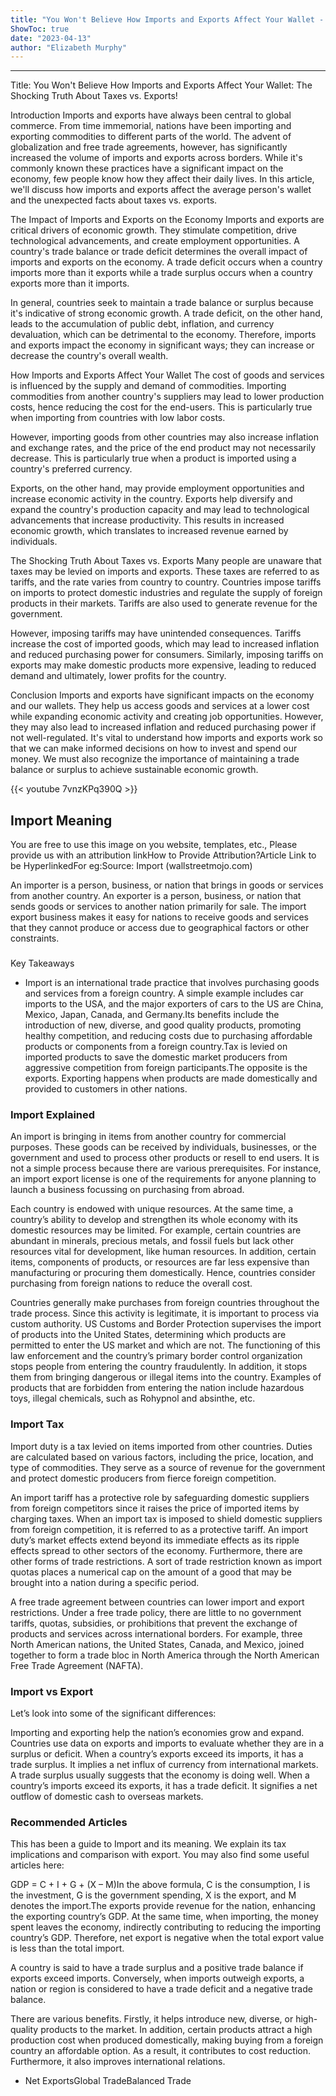 ```yaml
---
title: "You Won't Believe How Imports and Exports Affect Your Wallet - Find Out the Shocking Truth About Taxes vs. Exports!"
ShowToc: true 
date: "2023-04-13"
author: "Elizabeth Murphy"
---
```

*****
Title: You Won't Believe How Imports and Exports Affect Your Wallet: The Shocking Truth About Taxes vs. Exports!

Introduction
Imports and exports have always been central to global commerce. From time immemorial, nations have been importing and exporting commodities to different parts of the world. The advent of globalization and free trade agreements, however, has significantly increased the volume of imports and exports across borders. While it's commonly known these practices have a significant impact on the economy, few people know how they affect their daily lives. In this article, we'll discuss how imports and exports affect the average person's wallet and the unexpected facts about taxes vs. exports.

The Impact of Imports and Exports on the Economy
Imports and exports are critical drivers of economic growth. They stimulate competition, drive technological advancements, and create employment opportunities. A country's trade balance or trade deficit determines the overall impact of imports and exports on the economy. A trade deficit occurs when a country imports more than it exports while a trade surplus occurs when a country exports more than it imports.

In general, countries seek to maintain a trade balance or surplus because it's indicative of strong economic growth. A trade deficit, on the other hand, leads to the accumulation of public debt, inflation, and currency devaluation, which can be detrimental to the economy. Therefore, imports and exports impact the economy in significant ways; they can increase or decrease the country's overall wealth.

How Imports and Exports Affect Your Wallet
The cost of goods and services is influenced by the supply and demand of commodities. Importing commodities from another country's suppliers may lead to lower production costs, hence reducing the cost for the end-users. This is particularly true when importing from countries with low labor costs.

However, importing goods from other countries may also increase inflation and exchange rates, and the price of the end product may not necessarily decrease. This is particularly true when a product is imported using a country's preferred currency.

Exports, on the other hand, may provide employment opportunities and increase economic activity in the country. Exports help diversify and expand the country's production capacity and may lead to technological advancements that increase productivity. This results in increased economic growth, which translates to increased revenue earned by individuals.

The Shocking Truth About Taxes vs. Exports
Many people are unaware that taxes may be levied on imports and exports. These taxes are referred to as tariffs, and the rate varies from country to country. Countries impose tariffs on imports to protect domestic industries and regulate the supply of foreign products in their markets. Tariffs are also used to generate revenue for the government.

However, imposing tariffs may have unintended consequences. Tariffs increase the cost of imported goods, which may lead to increased inflation and reduced purchasing power for consumers. Similarly, imposing tariffs on exports may make domestic products more expensive, leading to reduced demand and ultimately, lower profits for the country.

Conclusion
Imports and exports have significant impacts on the economy and our wallets. They help us access goods and services at a lower cost while expanding economic activity and creating job opportunities. However, they may also lead to increased inflation and reduced purchasing power if not well-regulated. It's vital to understand how imports and exports work so that we can make informed decisions on how to invest and spend our money. We must also recognize the importance of maintaining a trade balance or surplus to achieve sustainable economic growth.

{{< youtube 7vnzKPq390Q >}} 



## Import Meaning
 
 You are free to use this image on you website, templates, etc.,  Please provide us with an attribution linkHow to Provide Attribution?Article Link to be HyperlinkedFor eg:Source: Import (wallstreetmojo.com) 
 
An importer is a person, business, or nation that brings in goods or services from another country. An exporter is a person, business, or nation that sends goods or services to another nation primarily for sale. The import export business makes it easy for nations to receive goods and services that they cannot produce or access due to geographical factors or other constraints.
 

 
### 
Key Takeaways

 
- Import is an international trade practice that involves purchasing goods and services from a foreign country. A simple example includes car imports to the USA, and the major exporters of cars to the US are China, Mexico, Japan, Canada, and Germany.Its benefits include the introduction of new, diverse, and good quality products, promoting healthy competition, and reducing costs due to purchasing affordable products or components from a foreign country.Tax is levied on imported products to save the domestic market producers from aggressive competition from foreign participants.The opposite is the exports. Exporting happens when products are made domestically and provided to customers in other nations.

 
### Import Explained
 
An import is bringing in items from another country for commercial purposes. These goods can be received by individuals, businesses, or the government and used to process other products or resell to end users. It is not a simple process because there are various prerequisites. For instance, an import export license is one of the requirements for anyone planning to launch a business focussing on purchasing from abroad.
 
Each country is endowed with unique resources. At the same time, a country’s ability to develop and strengthen its whole economy with its domestic resources may be limited. For example, certain countries are abundant in minerals, precious metals, and fossil fuels but lack other resources vital for development, like human resources. In addition, certain items, components of products, or resources are far less expensive than manufacturing or procuring them domestically. Hence, countries consider purchasing from foreign nations to reduce the overall cost.
 
Countries generally make purchases from foreign countries throughout the trade process. Since this activity is legitimate, it is important to process via custom authority. US Customs and Border Protection supervises the import of products into the United States, determining which products are permitted to enter the US market and which are not. The functioning of this law enforcement and the country’s primary border control organization stops people from entering the country fraudulently. In addition, it stops them from bringing dangerous or illegal items into the country. Examples of products that are forbidden from entering the nation include hazardous toys, illegal chemicals, such as Rohypnol and absinthe, etc.
 
### Import Tax
 
Import duty is a tax levied on items imported from other countries. Duties are calculated based on various factors, including the price, location, and type of commodities. They serve as a source of revenue for the government and protect domestic producers from fierce foreign competition. 
 
An import tariff has a protective role by safeguarding domestic suppliers from foreign competitors since it raises the price of imported items by charging taxes. When an import tax is imposed to shield domestic suppliers from foreign competition, it is referred to as a protective tariff. An import duty’s market effects extend beyond its immediate effects as its ripple effects spread to other sectors of the economy. Furthermore, there are other forms of trade restrictions. A sort of trade restriction known as import quotas places a numerical cap on the amount of a good that may be brought into a nation during a specific period.
 
A free trade agreement between countries can lower import and export restrictions. Under a free trade policy, there are little to no government tariffs, quotas, subsidies, or prohibitions that prevent the exchange of products and services across international borders. For example, three North American nations, the United States, Canada, and Mexico, joined together to form a trade bloc in North America through the North American Free Trade Agreement (NAFTA).
 
### Import vs Export
 
Let’s look into some of the significant differences:
 
Importing and exporting help the nation’s economies grow and expand. Countries use data on exports and imports to evaluate whether they are in a surplus or deficit. When a country’s exports exceed its imports, it has a trade surplus. It implies a net influx of currency from international markets. A trade surplus usually suggests that the economy is doing well. When a country’s imports exceed its exports, it has a trade deficit. It signifies a net outflow of domestic cash to overseas markets. 
 
### Recommended Articles
 
This has been a guide to Import and its meaning. We explain its tax implications and comparison with export. You may also find some useful articles here:
 
GDP = C + I + G + (X – M)In the above formula, C is the consumption, I is the investment, G is the government spending, X is the export, and M denotes the import.The exports provide revenue for the nation, enhancing the exporting country’s GDP. At the same time, when importing, the money spent leaves the economy, indirectly contributing to reducing the importing country’s GDP. Therefore, net export is negative when the total export value is less than the total import.
 
A country is said to have a trade surplus and a positive trade balance if exports exceed imports. Conversely, when imports outweigh exports, a nation or region is considered to have a trade deficit and a negative trade balance.
 
There are various benefits. Firstly, it helps introduce new, diverse, or high-quality products to the market. In addition, certain products attract a high production cost when produced domestically, making buying from a foreign country an affordable option. As a result, it contributes to cost reduction. Furthermore, it also improves international relations.
 
- Net ExportsGlobal TradeBalanced Trade




